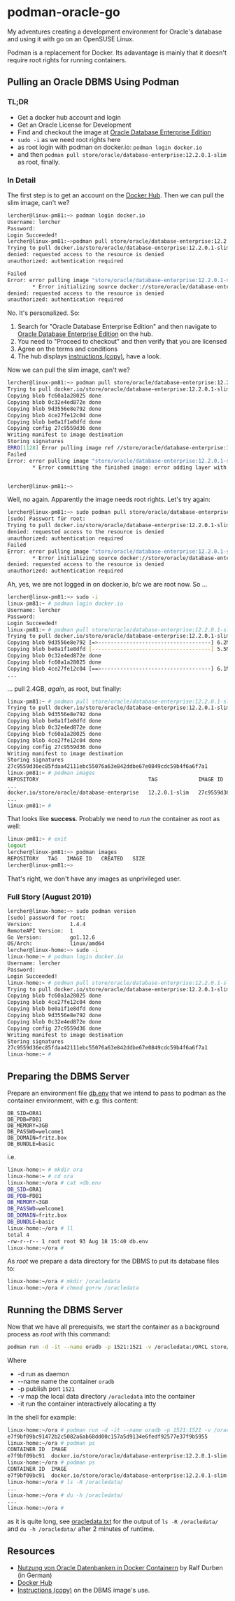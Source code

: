 # podman-oracle-go

My adventures creating a development environment
for Oracle's database and using it with go on an
OpenSUSE Linux.

Podman is a replacement for Docker. Its adavantage is
mainly that it doesn't require root rights for
running containers.

## Pulling an Oracle DBMS Using Podman

### TL;DR

* Get a docker hub account and login
* Get an Oracle License for Development
* Find and checkout the image at [Oracle Database Enterprise Edition](https://hub.docker.com/_/oracle-database-enterprise-edition?tab=description)
* `sudo -i` as we need root rights here
* as root login with podman on docker.io: `podman login docker.io`
* and then `podman pull store/oracle/database-enterprise:12.2.0.1-slim` as root, finally.

### In Detail

The first step is to get an account on the [Docker Hub](https://hub.docker.com/). Then we can pull the slim image, can't we?

````sh
lercher@linux-pm81:~> podman login docker.io
Username: lercher
Password:
Login Succeeded!
lercher@linux-pm81:~>podman pull store/oracle/database-enterprise:12.2.0.1-slim
Trying to pull docker.io/store/oracle/database-enterprise:12.2.0.1-slim...ERRO[0002] Error pulling image ref //store/oracle/database-enterprise:12.2.0.1-slim: Error initializing source docker://store/oracle/database-enterprise:12.2.0.1-slim: Error reading manifest 12.2.0.1-slim in docker.io/store/oracle/database-enterprise: errors:
denied: requested access to the resource is denied
unauthorized: authentication required

Failed
Error: error pulling image "store/oracle/database-enterprise:12.2.0.1-slim": unable to pull store/oracle/database-enterprise:12.2.0.1-slim: 1 error occurred:
        * Error initializing source docker://store/oracle/database-enterprise:12.2.0.1-slim: Error reading manifest 12.2.0.1-slim in docker.io/store/oracle/database-enterprise: errors:
denied: requested access to the resource is denied
unauthorized: authentication required
````

No. It's personalized. So:

1. Search for "Oracle Database Enterprise Edition" and then navigate to [Oracle Database Enterprise Edition](https://hub.docker.com/_/oracle-database-enterprise-edition?tab=description) on the hub.
1. You need to "Proceed to checkout" and then verify that you are licensed
1. Agree on the terms and conditions
1. The hub displays [instructions (copy)](ora.md), have a look.

Now we can pull the slim image, can't we?

````sh
lercher@linux-pm81:~> podman pull store/oracle/database-enterprise:12.2.0.1-slim
Trying to pull docker.io/store/oracle/database-enterprise:12.2.0.1-slim...Getting image source signatures
Copying blob fc60a1a28025 done
Copying blob 0c32e4ed872e done
Copying blob 9d3556e8e792 done
Copying blob 4ce27fe12c04 done
Copying blob be0a1f1e8dfd done
Copying config 27c9559d36 done
Writing manifest to image destination
Storing signatures
ERRO[1128] Error pulling image ref //store/oracle/database-enterprise:12.2.0.1-slim: Error committing the finished image: error adding layer with blob "sha256:4ce27fe12c04b284c06c42a94856b1941a9a3d1e87f6000e2426489522301309": Error processing tar file(exit status 1): there might not be enough IDs available in the namespace (requested 0:22 for /run/utmp): lchown /run/utmp: invalid argument
Failed
Error: error pulling image "store/oracle/database-enterprise:12.2.0.1-slim": unable to pull store/oracle/database-enterprise:12.2.0.1-slim: 1 error occurred:
        * Error committing the finished image: error adding layer with blob "sha256:4ce27fe12c04b284c06c42a94856b1941a9a3d1e87f6000e2426489522301309": Error processing tar file(exit status 1): there might not be enough IDs available in the namespace (requested 0:22 for /run/utmp): lchown /run/utmp: invalid argument


lercher@linux-pm81:~>
````

Well, no again. Apparently the image needs root rights. Let's try again:

````sh
lercher@linux-pm81:~> sudo podman pull store/oracle/database-enterprise:12.2.0.1-slim
[sudo] Passwort für root:
Trying to pull docker.io/store/oracle/database-enterprise:12.2.0.1-slim...ERRO[0001] Error pulling image ref //store/oracle/database-enterprise:12.2.0.1-slim: Error initializing source docker://store/oracle/database-enterprise:12.2.0.1-slim: Error reading manifest 12.2.0.1-slim in docker.io/store/oracle/database-enterprise: errors:
denied: requested access to the resource is denied
unauthorized: authentication required
Failed
Error: error pulling image "store/oracle/database-enterprise:12.2.0.1-slim": unable to pull store/oracle/database-enterprise:12.2.0.1-slim: 1 error occurred:
        * Error initializing source docker://store/oracle/database-enterprise:12.2.0.1-slim: Error reading manifest 12.2.0.1-slim in docker.io/store/oracle/database-enterprise: errors:
denied: requested access to the resource is denied
unauthorized: authentication required
````

Ah, yes, we are not logged in on docker.io, b/c we are root now. So ...

````sh
lercher@linux-pm81:~> sudo -i
linux-pm81:~ # podman login docker.io
Username: lercher
Password:
Login Succeeded!
linux-pm81:~ # podman pull store/oracle/database-enterprise:12.2.0.1-slim
Trying to pull docker.io/store/oracle/database-enterprise:12.2.0.1-slim...Getting image source signatures
Copying blob 9d3556e8e792 [=>------------------------------------] 6.2MiB / 144.0MiB
Copying blob be0a1f1e8dfd [--------------------------------------] 5.5MiB / 1.3GiB
Copying blob 0c32e4ed872e done
Copying blob fc60a1a28025 done
Copying blob 4ce27fe12c04 [==>-----------------------------------] 6.1MiB / 79.4MiB
...
````

... pull 2.4GB, *again*, as root, but finally:

````sh
linux-pm81:~ # podman pull store/oracle/database-enterprise:12.2.0.1-slim
Trying to pull docker.io/store/oracle/database-enterprise:12.2.0.1-slim...Getting image source signatures
Copying blob 9d3556e8e792 done
Copying blob be0a1f1e8dfd done
Copying blob 0c32e4ed872e done
Copying blob fc60a1a28025 done
Copying blob 4ce27fe12c04 done
Copying config 27c9559d36 done
Writing manifest to image destination
Storing signatures
27c9559d36ec85fdaa42111ebc55076a63e842ddbe67e0849cdc59b4f6a6f7a1
linux-pm81:~ # podman images
REPOSITORY                                   TAG             IMAGE ID       CREATED         SIZE
...
docker.io/store/oracle/database-enterprise   12.2.0.1-slim   27c9559d36ec   24 months ago   2.1 GB
...
linux-pm81:~ #
````

That looks like **success**. Probably we need to *run* the container as root as well:

````sh
linux-pm81:~ # exit
logout
lercher@linux-pm81:~> podman images
REPOSITORY   TAG   IMAGE ID   CREATED   SIZE
lercher@linux-pm81:~>
````

That's right, we don't have any images as unprivileged user.

### Full Story (August 2019)

````sh
lercher@linux-home:~> sudo podman version
[sudo] password for root:
Version:            1.4.4
RemoteAPI Version:  1
Go Version:         go1.12.6
OS/Arch:            linux/amd64
lercher@linux-home:~> sudo -i
linux-home:~ # podman login docker.io
Username: lercher
Password:
Login Succeeded!
linux-home:~ # podman pull store/oracle/database-enterprise:12.2.0.1-slim
Trying to pull docker.io/store/oracle/database-enterprise:12.2.0.1-slim...Getting image source signatures
Copying blob fc60a1a28025 done
Copying blob 4ce27fe12c04 done
Copying blob be0a1f1e8dfd done
Copying blob 9d3556e8e792 done
Copying blob 0c32e4ed872e done
Copying config 27c9559d36 done
Writing manifest to image destination
Storing signatures
27c9559d36ec85fdaa42111ebc55076a63e842ddbe67e0849cdc59b4f6a6f7a1
linux-home:~ #
````

## Preparing the DBMS Server

Prepare an environment file [db.env](db.env) that we intend to pass
to podman as the container environment,
with e.g. this content:

````env
DB_SID=ORA1
DB_PDB=PDB1
DB_MEMORY=3GB
DB_PASSWD=welcome1
DB_DOMAIN=fritz.box
DB_BUNDLE=basic
````

i.e.

````sh
linux-home:~ # mkdir ora
linux-home:~ # cd ora
linux-home:~/ora # cat >db.env
DB_SID=ORA1
DB_PDB=PDB1
DB_MEMORY=3GB
DB_PASSWD=welcome1
DB_DOMAIN=fritz.box
DB_BUNDLE=basic
linux-home:~/ora # ll
total 4
-rw-r--r-- 1 root root 93 Aug 18 15:40 db.env
linux-home:~/ora #
````

As *root* we prepare a data directory for the DBMS to put its database files to:

````sh
linux-home:~/ora # mkdir /oracledata
linux-home:~/ora # chmod go+rw /oracledata
````

## Running the DBMS Server

Now that we have all prerequisits, we start the container as a
background process as *root* with this command:

````sh
podman run -d -it --name oradb -p 1521:1521 -v /oracledata:/ORCL store/oracle/database-enterprise:12.2.0.1-slim
````

Where

* -d run as daemon
* --name name the container `oradb`
* -p publish port `1521`
* -v map the local data directory `/oracledata` into the container
* -it run the container interactively allocating a tty

In the shell for example:

````sh
linux-home:~/ora # podman run -d -it --name oradb -p 1521:1521 -v /oracledata:/ORCL store/oracle/database-enterprise:12.2.0.1-slim
e7f9bf09bc91472b2c5082a6ab68dd00c157a5d9134e6fedf92577e37f9b5955
linux-home:~/ora # podman ps
CONTAINER ID  IMAGE                                                     COMMAND               CREATED        STATUS            PORTS                   NAMES
e7f9bf09bc91  docker.io/store/oracle/database-enterprise:12.2.0.1-slim  /bin/sh -c /bin/b...  8 seconds ago  Up 7 seconds ago  0.0.0.0:1521->1521/tcp  oradb
linux-home:~/ora # podman ps
CONTAINER ID  IMAGE                                                     COMMAND               CREATED        STATUS            PORTS                   NAMES
e7f9bf09bc91  docker.io/store/oracle/database-enterprise:12.2.0.1-slim  /bin/sh -c /bin/b...  2 minutes ago  Up 2 minutes ago  0.0.0.0:1521->1521/tcp  oradb
linux-home:~/ora # ls -R /oracledata/
...
linux-home:~/ora # du -h /oracledata/
...
linux-home:~/ora #
````

as it is quite long, see [oracledata.txt](oracledata.txt) for the output of `ls -R /oracledata/`
and `du -h /oracledata/` after 2 minutes of runtime.

## Resources

* [Nutzung von Oracle Datenbanken in Docker Containern](https://apex.oracle.com/pls/apex/germancommunities/dbacommunity/tipp/6241/index.html) by Ralf Durben (in German)
* [Docker Hub](https://hub.docker.com/)
* [Instructions (copy)](ora.md) on the DBMS image's use.
